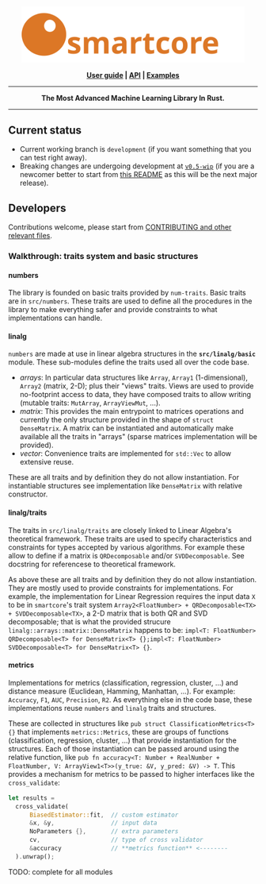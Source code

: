 <p align="center">
  <a href="https://smartcorelib.org">
    <img src="smartcore.svg" width="450" alt="SmartCore">    
  </a>  
</p>
<p align = "center">
    <strong>
        <a href="https://smartcorelib.org">User guide</a> | <a href="https://docs.rs/smartcore/">API</a> | <a href="https://github.com/smartcorelib/smartcore-examples">Examples</a>
    </strong>
</p>

-----

<p align = "center">
<b>The Most Advanced Machine Learning Library In Rust.</b>
</p>

-----

## Current status
* Current working branch is `development` (if you want something that you can test right away).
* Breaking changes are undergoing development at [`v0.5-wip`](https://github.com/smartcorelib/smartcore/tree/v0.5-wip#readme) (if you are a newcomer better to start from [this README](https://github.com/smartcorelib/smartcore/tree/v0.5-wip#readme) as this will be the next major release).

## Developers
Contributions welcome, please start from [CONTRIBUTING and other relevant files](.github/CONTRIBUTING.md).

### Walkthrough: traits system and basic structures

#### numbers
The library is founded on basic traits provided by `num-traits`. Basic traits are in `src/numbers`. These traits are used to define all the procedures in the library to make everything safer and provide constraints to what implementations can handle.

#### linalg
`numbers` are made at use in linear algebra structures in the **`src/linalg/basic`** module. These sub-modules define the traits used all over the code base. 

* *arrays*: In particular data structures like `Array`, `Array1` (1-dimensional), `Array2` (matrix, 2-D); plus their "views" traits. Views are used to provide no-footprint access to data, they have composed traits to allow writing (mutable traits: `MutArray`, `ArrayViewMut`, ...).
* *matrix*: This provides the main entrypoint to matrices operations and currently the only structure provided in the shape of `struct DenseMatrix`. A matrix can be instantiated and automatically make available all the traits in "arrays" (sparse matrices implementation will be provided).
* *vector*: Convenience traits are implemented for `std::Vec` to allow extensive reuse.

These are all traits and by definition they do not allow instantiation. For instantiable structures see implementation like `DenseMatrix` with relative constructor.

#### linalg/traits
The traits in `src/linalg/traits` are closely linked to Linear Algebra's theoretical framework. These traits are used to specify characteristics and constraints for types accepted by various algorithms. For example these allow to define if a matrix is `QRDecomposable` and/or `SVDDecomposable`. See docstring for referencese to theoretical framework.

As above these are all traits and by definition they do not allow instantiation. They are mostly used to provide constraints for implementations. For example, the implementation for Linear Regression requires the input data `X` to be in `smartcore`'s trait system `Array2<FloatNumber> + QRDecomposable<TX> + SVDDecomposable<TX>`, a 2-D matrix that is both QR and SVD decomposable; that is what the provided strucure `linalg::arrays::matrix::DenseMatrix` happens to be: `impl<T: FloatNumber> QRDecomposable<T> for DenseMatrix<T> {};impl<T: FloatNumber> SVDDecomposable<T> for DenseMatrix<T> {}`. 

#### metrics
Implementations for metrics (classification, regression, cluster, ...) and distance measure (Euclidean, Hamming, Manhattan, ...). For example: `Accuracy`, `F1`, `AUC`, `Precision`, `R2`. As everything else in the code base, these implementations reuse `numbers` and `linalg` traits and structures.

These are collected in structures like `pub struct ClassificationMetrics<T> {}` that implements `metrics::Metrics`, these are groups of functions (classification, regression, cluster, ...) that provide instantiation for the structures. Each of those instantiation can be passed around using the relative function, like `pub fn accuracy<T: Number + RealNumber + FloatNumber, V: ArrayView1<T>>(y_true: &V, y_pred: &V) -> T`. This provides a mechanism for metrics to be passed to higher interfaces like the `cross_validate`:
```rust
let results =
  cross_validate(
      BiasedEstimator::fit,  // custom estimator
      &x, &y,                // input data
      NoParameters {},       // extra parameters
      cv,                    // type of cross validator
      &accuracy              // **metrics function** <--------
  ).unwrap();
```


TODO: complete for all modules

